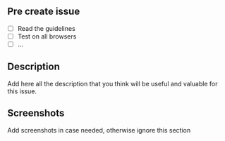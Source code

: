 ## Pre create issue

- [ ] Read the guidelines
- [ ] Test on all browsers
- [ ] ...

## Description

Add here all the description that you think will be useful and valuable for this issue.

## Screenshots

Add screenshots in case needed, otherwise ignore this section